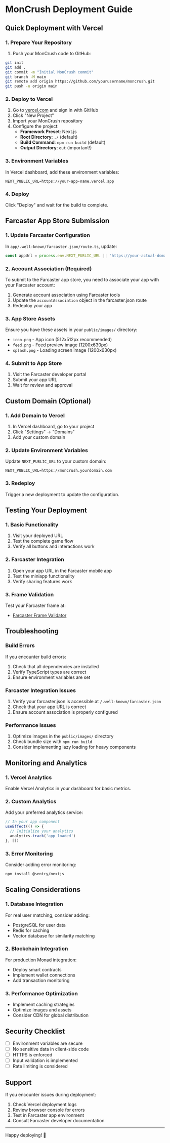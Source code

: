 # MonCrush Deployment Guide

## Quick Deployment with Vercel

### 1. Prepare Your Repository

1. Push your MonCrush code to GitHub:
```bash
git init
git add .
git commit -m "Initial MonCrush commit"
git branch -M main
git remote add origin https://github.com/yourusername/moncrush.git
git push -u origin main
```

### 2. Deploy to Vercel

1. Go to [vercel.com](https://vercel.com) and sign in with GitHub
2. Click "New Project"
3. Import your MonCrush repository
4. Configure the project:
   - **Framework Preset**: Next.js
   - **Root Directory**: `./` (default)
   - **Build Command**: `npm run build` (default)
   - **Output Directory**: `out` (important!)

### 3. Environment Variables

In Vercel dashboard, add these environment variables:

```
NEXT_PUBLIC_URL=https://your-app-name.vercel.app
```

### 4. Deploy

Click "Deploy" and wait for the build to complete.

## Farcaster App Store Submission

### 1. Update Farcaster Configuration

In `app/.well-known/farcaster.json/route.ts`, update:

```typescript
const appUrl = process.env.NEXT_PUBLIC_URL || 'https://your-actual-domain.vercel.app'
```

### 2. Account Association (Required)

To submit to the Farcaster app store, you need to associate your app with your Farcaster account:

1. Generate account association using Farcaster tools
2. Update the `accountAssociation` object in the farcaster.json route
3. Redeploy your app

### 3. App Store Assets

Ensure you have these assets in your `public/images/` directory:
- `icon.png` - App icon (512x512px recommended)
- `feed.png` - Feed preview image (1200x630px)
- `splash.png` - Loading screen image (1200x630px)

### 4. Submit to App Store

1. Visit the Farcaster developer portal
2. Submit your app URL
3. Wait for review and approval

## Custom Domain (Optional)

### 1. Add Domain to Vercel

1. In Vercel dashboard, go to your project
2. Click "Settings" → "Domains"
3. Add your custom domain

### 2. Update Environment Variables

Update `NEXT_PUBLIC_URL` to your custom domain:
```
NEXT_PUBLIC_URL=https://moncrush.yourdomain.com
```

### 3. Redeploy

Trigger a new deployment to update the configuration.

## Testing Your Deployment

### 1. Basic Functionality

1. Visit your deployed URL
2. Test the complete game flow
3. Verify all buttons and interactions work

### 2. Farcaster Integration

1. Open your app URL in the Farcaster mobile app
2. Test the miniapp functionality
3. Verify sharing features work

### 3. Frame Validation

Test your Farcaster frame at:
- [Farcaster Frame Validator](https://warpcast.com/~/developers/frames)

## Troubleshooting

### Build Errors

If you encounter build errors:

1. Check that all dependencies are installed
2. Verify TypeScript types are correct
3. Ensure environment variables are set

### Farcaster Integration Issues

1. Verify your farcaster.json is accessible at `/.well-known/farcaster.json`
2. Check that your app URL is correct
3. Ensure account association is properly configured

### Performance Issues

1. Optimize images in the `public/images/` directory
2. Check bundle size with `npm run build`
3. Consider implementing lazy loading for heavy components

## Monitoring and Analytics

### 1. Vercel Analytics

Enable Vercel Analytics in your dashboard for basic metrics.

### 2. Custom Analytics

Add your preferred analytics service:

```typescript
// In your app component
useEffect(() => {
  // Initialize your analytics
  analytics.track('app_loaded')
}, [])
```

### 3. Error Monitoring

Consider adding error monitoring:

```bash
npm install @sentry/nextjs
```

## Scaling Considerations

### 1. Database Integration

For real user matching, consider adding:
- PostgreSQL for user data
- Redis for caching
- Vector database for similarity matching

### 2. Blockchain Integration

For production Monad integration:
- Deploy smart contracts
- Implement wallet connections
- Add transaction monitoring

### 3. Performance Optimization

- Implement caching strategies
- Optimize images and assets
- Consider CDN for global distribution

## Security Checklist

- [ ] Environment variables are secure
- [ ] No sensitive data in client-side code
- [ ] HTTPS is enforced
- [ ] Input validation is implemented
- [ ] Rate limiting is considered

## Support

If you encounter issues during deployment:

1. Check Vercel deployment logs
2. Review browser console for errors
3. Test in Farcaster app environment
4. Consult Farcaster developer documentation

---

Happy deploying! 🚀


